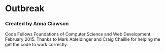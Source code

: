 # Outbreak
### Created by Anna Clawson
Code Fellows Foundations of Computer Science and Web Development, February 2015. 
Thanks to Mark Ableidinger and Craig Chaillie for helping me get the code to work correctly.
